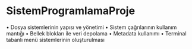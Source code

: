 # SistemProgramlamaProje

• Dosya sistemlerinin yapısı ve yönetimi 
• Sistem çağrılarının kullanım mantığı 
• Bellek blokları ile veri depolama 
• Metadata kullanımı 
• Terminal tabanlı menü sistemlerinin oluşturulması
